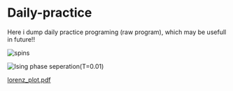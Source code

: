# Daily-practice
Here i dump daily practice programing (raw program), which may be usefull in future!!

![spins](https://github.com/user-attachments/assets/55b7d3bd-57a4-43db-a216-c6dffc43ae63)


![Ising phase seperation(T=0.01)](https://github.com/Shachi3141/Daily-practice/blob/main/Ising%20phase%20seperation(T%3D0.01).gif)

[lorenz_plot.pdf](https://github.com/user-attachments/files/18852342/lorenz_plot.pdf)
